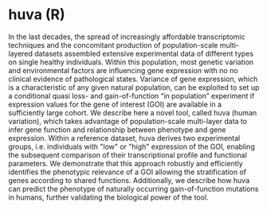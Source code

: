 # huva (R)

In the last decades, the spread of increasingly affordable transcriptomic techniques and the concomitant production of population-scale multi-layered datasets assembled extensive experimental data of different types on single healthy individuals. Within this population, most genetic variation and environmental factors are influencing gene expression with no no clinical evidence of pathological states. Variance of gene expression, which is a characteristic of any given natural population, can be exploited to set up a conditional quasi loss- and gain-of-function “in population” experiment if expression values for the gene of interest (GOI) are available in a sufficiently large cohort. We describe here a novel tool, called huva (human variation), which takes advantage of population-scale multi-layer data to infer gene function and relationship between phenotype and gene expression. Within a reference dataset, huva derives two experimental groups, i.e. individuals with "low" or "high" expression of the GOI, enabling the subsequent comparison of their transcriptional profile and functional parameters. We demonstrate that this approach robustly and efficiently identifies the phenotypic relevance of a GOI allowing the stratification of genes according to shared functions. Additionally, we describe how huva can predict the phenotype of naturally occurring gain-of-function mutations in humans, further validating the biological power of the tool.